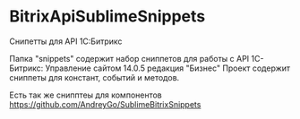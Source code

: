 BitrixApiSublimeSnippets
========================

Снипетты для API 1С:Битрикс

Папка "snippets" содержит набор сниппетов для работы с API 1С-Битрикс: Управление сайтом 14.0.5 редакция "Бизнес"
Проект содержит сниппеты для констант, событий и методов.

Есть так же снипптеы для компонентов
https://github.com/AndreyGo/SublimeBitrixSnippets

